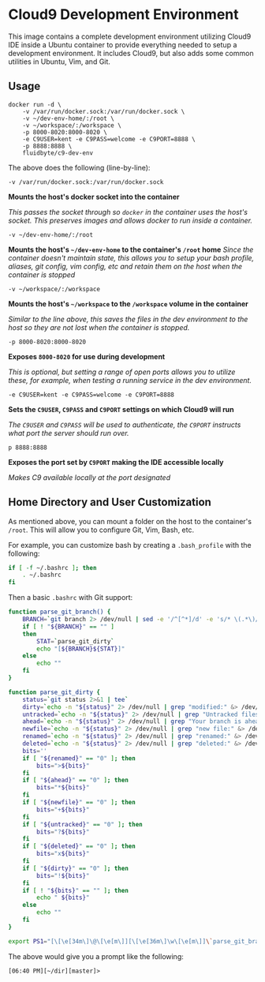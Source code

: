 # Cloud9 Development Environment

This image contains a complete development environment utilizing Cloud9 IDE inside a Ubuntu container to provide everything needed to setup a development environment. It includes Cloud9, but also adds some common utilities in Ubuntu, Vim, and Git.

## Usage

```
docker run -d \ 
	-v /var/run/docker.sock:/var/run/docker.sock \
	-v ~/dev-env-home/:/root \
	-v ~/workspace/:/workspace \
	-p 8000-8020:8000-8020 \
	-e C9USER=kent -e C9PASS=welcome -e C9PORT=8888 \
	-p 8888:8888 \
	fluidbyte/c9-dev-env
```

The above does the following (line-by-line):

```
-v /var/run/docker.sock:/var/run/docker.sock
```

**Mounts the host's docker socket into the container**

_This passes the socket through so `docker` in the container uses the host's socket. This preserves images and allows docker to run inside a container._

```
-v ~/dev-env-home/:/root
```

**Mounts the host's `~/dev-env-home` to the container's `/root` home**
_Since the container doesn't maintain state, this allows you to setup your bash profile, aliases, git config, vim config, etc and retain them on the host when the container is stopped_

```
-v ~/workspace/:/workspace
```

**Mounts the host's `~/workspace` to the `/workspace` volume in the container**

_Similar to the line above, this saves the files in the dev environment to the host so they are not lost when the container is stopped._

```
-p 8000-8020:8000-8020
```

**Exposes `8000-8020` for use during development**

_This is optional, but setting a range of open ports allows you to utilize these, for example, when testing a running service in the dev environment._

```
-e C9USER=kent -e C9PASS=welcome -e C9PORT=8888
```

**Sets the `C9USER`, `C9PASS` and `C9PORT` settings on which Cloud9 will run**

_The `C9USER` and `C9PASS` will be used to authenticate, the `C9PORT` instructs what port the server should run over._

```
p 8888:8888
```

**Exposes the port set by `C9PORT` making the IDE accessible locally**

_Makes C9 available locally at the port designated_

## Home Directory and User Customization

As mentioned above, you can mount a folder on the host to the container's `/root`. This will allow you to configure Git, Vim, Bash, etc.

For example, you can customize bash by creating a `.bash_profile` with the following:

```bash
if [ -f ~/.bashrc ]; then
    . ~/.bashrc
fi
```

Then a basic `.bashrc` with Git support:

```bash
function parse_git_branch() {
	BRANCH=`git branch 2> /dev/null | sed -e '/^[^*]/d' -e 's/* \(.*\)/\1/'`
	if [ ! "${BRANCH}" == "" ]
	then
		STAT=`parse_git_dirty`
		echo "[${BRANCH}${STAT}]"
	else
		echo ""
	fi
}

function parse_git_dirty {
	status=`git status 2>&1 | tee`
	dirty=`echo -n "${status}" 2> /dev/null | grep "modified:" &> /dev/null; echo "$?"`
	untracked=`echo -n "${status}" 2> /dev/null | grep "Untracked files" &> /dev/null; echo "$?"`
	ahead=`echo -n "${status}" 2> /dev/null | grep "Your branch is ahead of" &> /dev/null; echo "$?"`
	newfile=`echo -n "${status}" 2> /dev/null | grep "new file:" &> /dev/null; echo "$?"`
	renamed=`echo -n "${status}" 2> /dev/null | grep "renamed:" &> /dev/null; echo "$?"`
	deleted=`echo -n "${status}" 2> /dev/null | grep "deleted:" &> /dev/null; echo "$?"`
	bits=''
	if [ "${renamed}" == "0" ]; then
		bits=">${bits}"
	fi
	if [ "${ahead}" == "0" ]; then
		bits="*${bits}"
	fi
	if [ "${newfile}" == "0" ]; then
		bits="+${bits}"
	fi
	if [ "${untracked}" == "0" ]; then
		bits="?${bits}"
	fi
	if [ "${deleted}" == "0" ]; then
		bits="x${bits}"
	fi
	if [ "${dirty}" == "0" ]; then
		bits="!${bits}"
	fi
	if [ ! "${bits}" == "" ]; then
		echo " ${bits}"
	else
		echo ""
	fi
}

export PS1="[\[\e[34m\]\@\[\e[m\]][\[\e[36m\]\w\[\e[m\]]\`parse_git_branch\`> "

```

The above would give you a prompt like the following:

```
[06:40 PM][~/dir][master]> 
```
